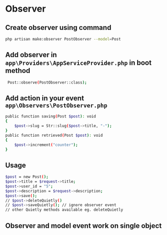 # Observer

## Create observer using command

```bash
php artisan make:observer PostObserver --model=Post
```

## Add observer in `app\Providers\AppServiceProvider.php` in boot method

```bash
 Post::observe(PostObserver::class);
```

## Add action in your event `app\Observers\PostObserver.php`

```bash
public function saving(Post $post): void
{
    $post->slug = Str::slug($post->title, "-");
}
public function retrieved(Post $post): void
{
    $post->increment("counter");
}
```

## Usage

```bash
$post = new Post();
$post->title = $request->title;
$post->user_id = "5";
$post->description = $request->description;
$post->save();
// $post->deleteQuietly()
// $post->saveQuietly(); // ignore observer event
// other Quietly methods available eg. deleteQuietly
```
## Observer and model event work on single object
